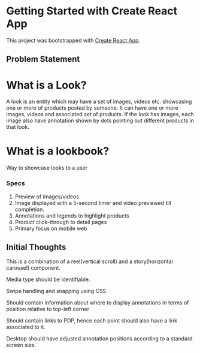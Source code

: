 # Getting Started with Create React App

This project was bootstrapped with [Create React App](https://github.com/facebook/create-react-app).

## Problem Statement

# What is a Look?

A look is an entity which may have a set of images, videos etc. showcasing one or more of products posted by someone. It can have one or more images, videos and associated set of products. If the look has images, each image also have annotation shown by dots pointing out different products in that look. 

# What is a lookbook?
Way to showcase looks to a user

### Specs

1. Preview of images/videos
2. Image displayed with a 5-second timer and video previewed till completion.
3. Annotations and legends to highlight products
4. Product click-through to detail pages
5. Primary focus on mobile web

## Initial Thoughts

This is a combination of a reel(vertical scroll) and a story(horizontal carousel) component. 

Media type should be identifiable.

Swipe handling and snapping using CSS

Should contain information about where to display annotations in terms of position relative to top-left corner

Should contain links to PDP, hence each point should also have a link associated to it.

Desktop should have adjusted annotation positions according to a standard screen size.`